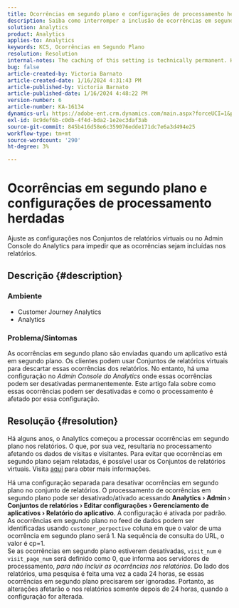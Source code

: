 ```yaml
---
title: Ocorrências em segundo plano e configurações de processamento herdadas
description: Saiba como interromper a inclusão de ocorrências em segundo plano nos relatórios do Analytics.
solution: Analytics
product: Analytics
applies-to: Analytics
keywords: KCS, Ocorrências em Segundo Plano
resolution: Resolution
internal-notes: The caching of this setting is technically permanent. However, since we restart those services daily, we are practically manually busting that cache once very 24 hours. The setting caching behavior isn't really documented and is more just of an implementation detail. Therefore, be careful when sharing the information with customers.
bug: false
article-created-by: Victoria Barnato
article-created-date: 1/16/2024 4:31:43 PM
article-published-by: Victoria Barnato
article-published-date: 1/16/2024 4:48:22 PM
version-number: 6
article-number: KA-16134
dynamics-url: https://adobe-ent.crm.dynamics.com/main.aspx?forceUCI=1&pagetype=entityrecord&etn=knowledgearticle&id=27b5b9b5-8cb4-ee11-a569-6045bd006704
exl-id: 8c9def6b-c0db-4f4d-bda2-1e2ec3daf3ab
source-git-commit: 845b416d58e6c359076edde171dc7e6a3d494e25
workflow-type: tm+mt
source-wordcount: '290'
ht-degree: 3%

---
```


# Ocorrências em segundo plano e configurações de processamento herdadas


Ajuste as configurações nos Conjuntos de relatórios virtuais ou no Admin Console do Analytics para impedir que as ocorrências sejam incluídas nos relatórios.

## Descrição {#description}


### <b>Ambiente</b>

- Customer Journey Analytics
- Analytics




### <b>Problema/Sintomas</b>

As ocorrências em segundo plano são enviadas quando um aplicativo está em segundo plano. Os clientes podem usar Conjuntos de relatórios virtuais para descartar essas ocorrências dos relatórios. No entanto, há uma configuração no *Admin Console do Analytics* onde essas ocorrências podem ser desativadas permanentemente. Este artigo fala sobre como essas ocorrências podem ser desativadas e como o processamento é afetado por essa configuração.


## Resolução {#resolution}


Há alguns anos, o Analytics começou a processar ocorrências em segundo plano nos relatórios. O que, por sua vez, resultaria no processamento afetando os dados de visitas e visitantes. Para evitar que ocorrências em segundo plano sejam relatadas, é possível usar os Conjuntos de relatórios virtuais. Visita [aqui](https://experienceleague.adobe.com/docs/analytics/components/virtual-report-suites/vrs-components.html?lang=en) para obter mais informações.

Há uma configuração separada para desativar ocorrências em segundo plano no conjunto de relatórios. O processamento de ocorrências em segundo plano pode ser desativado/ativado acessando <b>Analytics </b><b>›</b><b> Admin </b>›<b> Conjuntos de relatórios </b><b>›</b><b> Editar configurações </b><b>›</b><b> Gerenciamento de aplicativos </b><b>›</b><b> Relatório do aplicativo</b>. A configuração é ativada por padrão.
<br>As ocorrências em segundo plano no feed de dados podem ser identificadas usando `customer_perpective` coluna em que o valor de uma ocorrência em segundo plano será 1. Na sequência de consulta do URL, o valor é cp=1.<br>
Se as ocorrências em segundo plano estiverem desativadas, `visit_num` e `visit_page_num` será definido como 0, que informa aos servidores de processamento, *para não incluir as ocorrências nos relatórios*. Do lado dos relatórios, uma pesquisa é feita uma vez a cada 24 horas, se essas ocorrências em segundo plano precisarem ser ignoradas. Portanto, as alterações afetarão o nos relatórios somente depois de 24 horas, quando a configuração for alterada.
